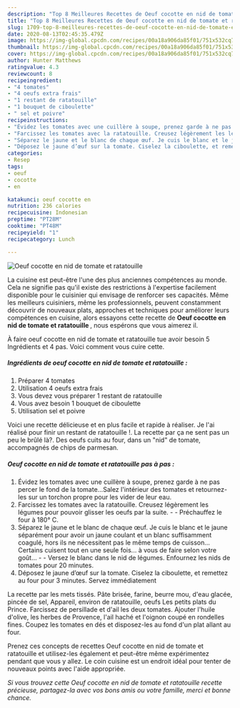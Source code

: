 ```yaml
---
description: "Top 8 Meilleures Recettes de Oeuf cocotte en nid de tomate et ratatouille"
title: "Top 8 Meilleures Recettes de Oeuf cocotte en nid de tomate et ratatouille"
slug: 1709-top-8-meilleures-recettes-de-oeuf-cocotte-en-nid-de-tomate-et-ratatouille
date: 2020-08-13T02:45:35.479Z
image: https://img-global.cpcdn.com/recipes/00a18a906da85f01/751x532cq70/oeuf-cocotte-en-nid-de-tomate-et-ratatouille-photo-principale-de-la-recette.jpg
thumbnail: https://img-global.cpcdn.com/recipes/00a18a906da85f01/751x532cq70/oeuf-cocotte-en-nid-de-tomate-et-ratatouille-photo-principale-de-la-recette.jpg
cover: https://img-global.cpcdn.com/recipes/00a18a906da85f01/751x532cq70/oeuf-cocotte-en-nid-de-tomate-et-ratatouille-photo-principale-de-la-recette.jpg
author: Hunter Matthews
ratingvalue: 4.3
reviewcount: 8
recipeingredient:
- "4 tomates"
- "4 oeufs extra frais"
- "1 restant de ratatouille"
- "1 bouquet de ciboulette"
- " sel et poivre"
recipeinstructions:
- "Évidez les tomates avec une cuillère à soupe, prenez garde à ne pas percer le fond de la tomate...Salez l&#39;intérieur des tomates et retournez-les sur un torchon propre pour les vider de leur eau."
- "Farcissez les tomates avec la ratatouille. Creusez légèrement les légumes pour pouvoir glisser les oeufs par la suite.  Préchauffez le four à 180° C."
- "Séparez le jaune et le blanc de chaque œuf. Je cuis le blanc et le jaune séparément pour avoir un jaune coulant et un blanc suffisamment coagulé, hors ils ne nécessitent pas le même temps de cuisson... Certains cuisent tout en une seule fois... à vous de faire selon votre goût...  Versez le blanc dans le nid de légumes. Enfournez les nids de tomates pour 20 minutes."
- "Déposez le jaune d’œuf sur la tomate. Ciselez la ciboulette, et remettez au four pour 3 minutes. Servez immédiatement"
categories:
- Resep
tags:
- oeuf
- cocotte
- en

katakunci: oeuf cocotte en 
nutrition: 236 calories
recipecuisine: Indonesian
preptime: "PT28M"
cooktime: "PT48M"
recipeyield: "1"
recipecategory: Lunch

---
```



![Oeuf cocotte en nid de tomate et ratatouille](https://img-global.cpcdn.com/recipes/00a18a906da85f01/751x532cq70/oeuf-cocotte-en-nid-de-tomate-et-ratatouille-photo-principale-de-la-recette.jpg)

La cuisine est peut-être l'une des plus anciennes compétences au monde. Cela ne signifie pas qu'il existe des restrictions à l'expertise facilement disponible pour le cuisinier qui envisage de renforcer ses capacités. Même les meilleurs cuisiniers, même les professionnels, peuvent constamment découvrir de nouveaux plats, approches et techniques pour améliorer leurs compétences en cuisine, alors essayons cette recette de <strong> Oeuf cocotte en nid de tomate et ratatouille </strong>, nous espérons que vous aimerez il.

<!--inarticleads1-->

À faire oeuf cocotte en nid de tomate et ratatouille tue avoir besoin 5 Ingrédients et 4 pas. Voici comment vous cuire cette.

##### Ingrédients de oeuf cocotte en nid de tomate et ratatouille :

1. Préparer 4 tomates
1. Utilisation 4 oeufs extra frais
1. Vous devez vous préparer 1 restant de ratatouille
1. Vous avez besoin 1 bouquet de ciboulette
1. Utilisation  sel et poivre


Voici une recette délicieuse et en plus facile et rapide à réaliser. Je l&#39;ai réalisé pour finir un restant de ratatouille !. La recette par ça ne sent pas un peu le brûlé là?. Des oeufs cuits au four, dans un &#34;nid&#34; de tomate, accompagnés de chips de parmesan. 

<!--inarticleads2-->

##### Oeuf cocotte en nid de tomate et ratatouille pas à pas :

1. Évidez les tomates avec une cuillère à soupe, prenez garde à ne pas percer le fond de la tomate...Salez l&#39;intérieur des tomates et retournez-les sur un torchon propre pour les vider de leur eau.
1. Farcissez les tomates avec la ratatouille. Creusez légèrement les légumes pour pouvoir glisser les oeufs par la suite. -  - Préchauffez le four à 180° C.
1. Séparez le jaune et le blanc de chaque œuf. Je cuis le blanc et le jaune séparément pour avoir un jaune coulant et un blanc suffisamment coagulé, hors ils ne nécessitent pas le même temps de cuisson... Certains cuisent tout en une seule fois... à vous de faire selon votre goût... -  - Versez le blanc dans le nid de légumes. Enfournez les nids de tomates pour 20 minutes.
1. Déposez le jaune d’œuf sur la tomate. Ciselez la ciboulette, et remettez au four pour 3 minutes. Servez immédiatement


La recette par les mets tissés. Pâte brisée, farine, beurre mou, d&#39;eau glacée, pincée de sel, Appareil, environ de ratatouille, oeufs Les petits plats du Prince. Farcissez de persillade et d&#39;ail les deux tomates. Ajouter l&#39;huile d&#39;olive, les herbes de Provence, l&#39;ail haché et l&#39;oignon coupé en rondelles fines. Coupez les tomates en dés et disposez-les au fond d&#39;un plat allant au four. 

<!--inarticleads1-->

<p>
Prenez ces concepts de recettes Oeuf cocotte en nid de tomate et ratatouille et utilisez-les également et peut-être même expérimentez pendant que vous y allez. Le coin cuisine est un endroit idéal pour tenter de nouveaux points avec l'aide appropriée.
</p>

<p>
<i>Si vous trouvez cette Oeuf cocotte en nid de tomate et ratatouille recette précieuse, partagez-la avec vos bons amis ou votre famille, merci et bonne chance.</i>
</p>
